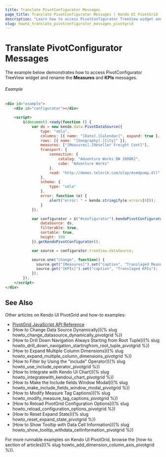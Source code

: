 ```yaml
---
title: Translate PivotConfigurator Messages
page_title: Translate PivotConfigurator Messages | Kendo UI PivotGrid
description: "Learn how to access PivotConfigurator TreeView widget and rename the Measures and KPIs messages in a Kendo UI PivotGrid widget."
slug: howto_translate_pivotconfigurator_messages_pivotgrid
---
```


# Translate PivotConfigurator Messages

The example below demonstrates how to access PivotConfigurator TreeView widget and rename the **Measures** and **KPIs** messages.

###### Example

```html
<div id="example">
    <div id="configurator"></div>

    <script>
        $(document).ready(function () {
            var ds = new kendo.data.PivotDataSource({
                type: "xmla",
                columns: [{ name: "[Date].[Calendar]", expand: true }, { name: "[Product].[Category]" } ],
                rows: [{ name: "[Geography].[City]" }],
                measures: ["[Measures].[Reseller Freight Cost]"],
                transport: {
                    connection: {
                        catalog: "Adventure Works DW 2008R2",
                        cube: "Adventure Works"
                    },
                    read: "http://demos.telerik.com/olap/msmdpump.dll"
                },
                schema: {
                    type: "xmla"
                },
                error: function (e) {
                    alert("error: " + kendo.stringify(e.errors[0]));
                }
            });

            var configurator = $("#configurator").kendoPivotConfigurator({
                dataSource: ds,
                filterable: true,
                sortable: true,
                height: 580
            }).getKendoPivotConfigurator();

            var source = configurator.treeView.dataSource;

            source.one("change", function() {
              source.get("[Measures]").set("caption", "Translaged Measures");
              source.get("[KPIs]").set("caption", "Translaged KPIs");
            });
        });
    </script>
</div>
```

## See Also

Other articles on Kendo UI PivotGrid and how-to examples:

* [PivotGrid JavaScript API Reference](/api/javascript/ui/pivotgrid)
* [How to Change Data Source Dynamically]({% slug howto_change_datasource_dynamically_pivotgrid %})
* [How to Drill Down Navigation Always Starting from Root Tuple]({% slug howto_drill_down_navigation_startingfrom_root_tuple_pivotgrid %})
* [How to Expand Multiple Column Dimensions]({% slug howto_expand_multiple_column_dimensions_pivotgrid %})
* [How to Filter by Using the "include" Operator]({% slug howto_use_include_operator_pivotgrid %})
* [How to Integrate with Kendo UI Chart]({% slug howto_integratewith_kendoui_chart_pivotgrid %})
* [How to Make the Include fields Window Modal]({% slug howto_make_include_fields_window_modal_pivotgrid %})
* [How to Modify Measure Tag Captions]({% slug howto_modify_measure_tag_captions_pivotgrid %})
* [How to Reload PivotGrid Configuration Options]({% slug howto_reload_configuration_options_pivotgrid %})
* [How to Reset Expand State]({% slug howto_reset_expand_state_pivotgrid %})
* [How to Show Tooltip with Data Cell Information]({% slug howto_show_tooltip_withdata_cellinformation_pivotgrid %})

For more runnable examples on Kendo UI PivotGrid, browse the [how-to section of articles]({% slug howto_add_dimension_column_axis_pivotgrid %}).
